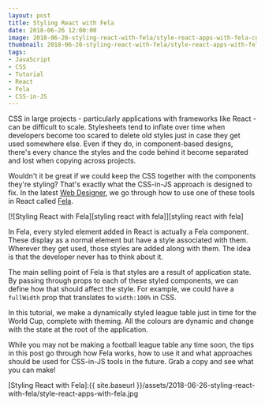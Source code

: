 ```yaml
---
layout: post
title: Styling React with Fela
date: 2018-06-26 12:00:00
image: 2018-06-26-styling-react-with-fela/style-react-apps-with-fela-cover.jpg
thumbnail: 2018-06-26-styling-react-with-fela/style-react-apps-with-fela-cover-sm.jpg
tags:
- JavaScript
- CSS
- Tutorial
- React
- Fela
- CSS-in-JS
---
```


CSS in large projects - particularly applications with frameworks like React - can be difficult to scale. Stylesheets tend to inflate over time when developers become too scared to delete old styles just in case they get used somewhere else. Even if they do, in component-based designs, there's every chance the styles and the code behind it become separated and lost when copying across projects.

Wouldn't it be great if we could keep the CSS together with the components they're styling? That's exactly what the CSS-in-JS approach is designed to fix. In the latest [Web Designer][web designer], we go through how to use one of these tools in React called [Fela][fela].

[![Styling React with Fela][styling react with fela]][styling react with fela]

In Fela, every styled element added in React is actually a Fela component. These display as a normal element but have a style associated with them. Wherever they get used, those styles are added along with them. The idea is that the developer never has to think about it.

The main selling point of Fela is that styles are a result of application state. By passing through props to each of these styled components, we can define how that should affect the style. For example, we could have a `fullWidth` prop that translates to `width:100%` in CSS.

In this tutorial, we make a dynamically styled league table just in time for the World Cup, complete with theming. All the colours are dynamic and change with the state at the root of the application.

While you may not be making a football league table any time soon, the tips in this post go through how Fela works, how to use it and what approaches should be used for CSS-in-JS tools in the future. Grab a copy and see what you can make!

[Styling React with Fela]:{{ site.baseurl }}/assets/2018-06-26-styling-react-with-fela/style-react-apps-with-fela.jpg

[web designer]: https://www.myfavouritemagazines.co.uk/web-designer-print-back-issues/web-designer-issue-276/
[fela]: http://fela.js.org/
